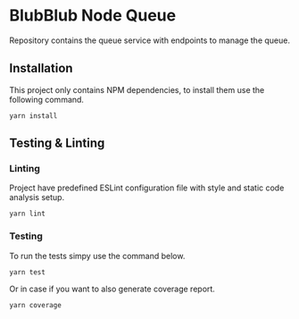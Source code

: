 # BlubBlub Node Queue

Repository contains the queue service with endpoints to manage the queue.

## Installation

This project only contains NPM dependencies, to install them use the following command.

```shell script
yarn install
```

## Testing & Linting

### Linting

Project have predefined ESLint configuration file with style and static code analysis setup.

```shell script
yarn lint
```

### Testing

To run the tests simpy use the command below.

```shell script
yarn test
```

Or in case if you want to also generate coverage report.

```shell script
yarn coverage
```
